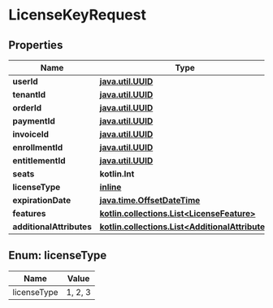 
# LicenseKeyRequest

## Properties
| Name | Type | Description | Notes |
| ------------ | ------------- | ------------- | ------------- |
| **userId** | [**java.util.UUID**](java.util.UUID.md) |  |  [optional] |
| **tenantId** | [**java.util.UUID**](java.util.UUID.md) |  |  [optional] |
| **orderId** | [**java.util.UUID**](java.util.UUID.md) |  |  [optional] |
| **paymentId** | [**java.util.UUID**](java.util.UUID.md) |  |  [optional] |
| **invoiceId** | [**java.util.UUID**](java.util.UUID.md) |  |  [optional] |
| **enrollmentId** | [**java.util.UUID**](java.util.UUID.md) |  |  [optional] |
| **entitlementId** | [**java.util.UUID**](java.util.UUID.md) |  |  [optional] |
| **seats** | **kotlin.Int** |  |  [optional] |
| **licenseType** | [**inline**](#LicenseType) |  |  [optional] |
| **expirationDate** | [**java.time.OffsetDateTime**](java.time.OffsetDateTime.md) |  |  [optional] |
| **features** | [**kotlin.collections.List&lt;LicenseFeature&gt;**](LicenseFeature.md) |  |  [optional] |
| **additionalAttributes** | [**kotlin.collections.List&lt;AdditionalAttribute&gt;**](AdditionalAttribute.md) |  |  [optional] |


<a id="LicenseType"></a>
## Enum: licenseType
| Name | Value |
| ---- | ----- |
| licenseType | 1, 2, 3 |



